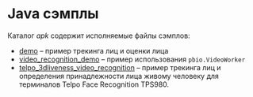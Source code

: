 # Java сэмплы 

Каталог *apk* содержит исполняемые файлы сэмплов:

* [demo](demo.md) – пример трекинга лиц и оценки лица
* [video_recognition_demo](video_recognition_demo.md) – пример использования `pbio.VideoWorker`
* [telpo_3dliveness_video_recognition](telpo_3dliveness_video_recognition.md) – пример трекинга лиц и определения принадлежности лица живому человеку для терминалов Telpo Face Recognition TPS980. 